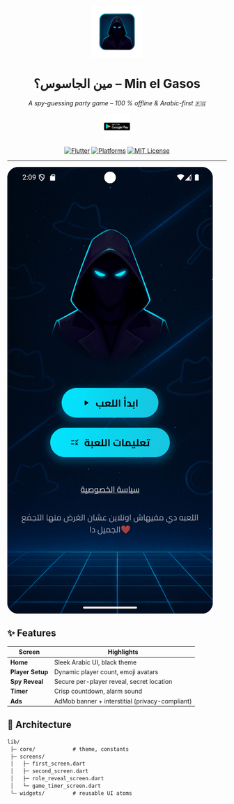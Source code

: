 <p align="center">
  <img src="docs/img/app_icon.png" width="120" alt="logo"/>
</p>

<h1 align="center">مين الجاسوس؟ – Min el Gasos</h1>
<p align="center">
  <em>A spy-guessing party game – 100 % offline & Arabic-first 🇪🇬</em>
</p>

<p align="center">
  <a href="https://play.google.com/store/apps/details?id=com.sherifmadkor.minelgasos">
    <img src="docs/img/playstore_badge.png" height="60" alt="Get it on Google Play"/>
  </a>
</p>

<p align="center">
  <a href="https://img.shields.io/badge/Flutter-3.22-blue?logo=flutter"><img alt="Flutter" src="https://img.shields.io/badge/Flutter-3.22-blue?logo=flutter"></a>
  <a href="https://img.shields.io/badge/Platform-Android%20%7C%20iOS-success"><img alt="Platforms" src="https://img.shields.io/badge/Platform-Android%20%7C%20iOS-success"></a>
  <a href="LICENSE"><img alt="MIT License" src="https://img.shields.io/github/license/sherifmadkor/Min_elgasos_game"></a>
</p>

---

![Gameplay GIF](docs/img/gameplay.gif)

## ✨ Features
| Screen | Highlights |
|--------|------------|
| **Home** | Sleek Arabic UI, black theme |
| **Player Setup** | Dynamic player count, emoji avatars |
| **Spy Reveal** | Secure per-player reveal, secret location |
| **Timer** | Crisp countdown, alarm sound |
| **Ads** | AdMob banner + interstitial (privacy-compliant) |

## 📐 Architecture
```txt
lib/
 ├─ core/            # theme, constants
 ├─ screens/
 │   ├─ first_screen.dart
 │   ├─ second_screen.dart
 │   ├─ role_reveal_screen.dart
 │   └─ game_timer_screen.dart
 └─ widgets/         # reusable UI atoms
